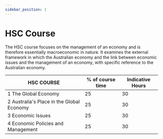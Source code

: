 ```yaml
---
sidebar_position: 1
---
```


# HSC Course

The HSC course focuses on the management of an economy and is therefore essentially macroeconomic in nature. It examines the external framework in which the Australian economy and the link between economic issues and the management of an economy, with specific reference to the Australian economy.

|HSC COURSE|% of course time|Indicative Hours|
|----------|----------------|----------------|
|1  The Global Economy| 25 | 30 |
|2  Australia's Place in the Global Economy| 25 | 30 |
|3  Economic Issues| 25 | 30 |
|4  Economic Policies and Management| 25 | 30 |


